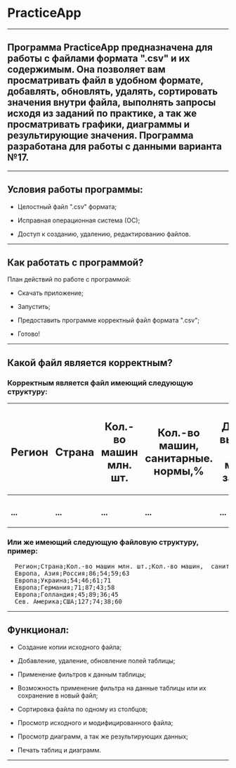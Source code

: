 <h1>PracticeApp</h1>
<hr>
<h2>Программа PracticeApp предназначена для работы с файлами формата ".csv" и их содержимым. Она позволяет вам просматривать файл в удобном формате, добавлять, обновлять, удалять, сортировать значения внутри файла, выполнять запросы исходя из заданий по практике, а так же просматривать графики, диаграммы и результирующие значения. Программа разработана для работы с данными варианта №17.</h2>
<hr>
<h2>Условия работы программы:</h2>
<ul>
  <li><p>Целостный файл ".csv" формата;</p></li>
  <li><p>Исправная операционная система (ОС);</p></li>
  <li><p>Доступ к созданию, удалению, редактированию файлов.</p></li>
</ul>
<hr>
<h2>Как работать с программой?</h2>
<p>План действий по работе с программой:</p>
<ul>
  <li><p>Скачать приложение;</p></li>
  <li><p>Запустить;</p></li>
  <li><p>Предоставить программе корректный файл формата ".csv";</p></li>
  <li><p>Готово!</p></li>
</ul>
<hr>
<h2>Какой файл является корректным?</h2>
<h3>Корректным является файл имеющий следующую структуру:</h3>
<table>
  <thead>
    <tr>
      <th><h2><b>Регион</b></h2></th>
      <th><h2><b>Страна</b></h2></th>
      <th><h2><b>Кол.-во машин млн. шт.</b></h2></th>
      <th><h2><b>Кол.-во машин,  санитарные. нормы,%</b></h2></th>
      <th><h2><b>Доп. кол. выбросов (1 машина за год, т)</b></h2></th>
      <th><h2><b>Ср. кол. выбросов (1 машина за год т)</b></h2></th>
    </tr>
  </thead>
  
  <tbody>
    <tr>
      <td><h3>...</h3></td>
      <td><h3>...</h3></td>
      <td><h3>...</h3></td>
      <td><h3>...</h3></td>
      <td><h3>...</h3></td>
      <td><h3>...</h3></td>
    </tr>
  </tbody>
</table>
<h3>Или же имеющий следующую файловую структуру, пример:</h3>
<pre>
  Регион;Страна;Кол.-во машин млн. шт.;Кол.-во машин,  санитарные. нормы,%;Доп. кол. выбросов (1 машина за год, т);Ср. кол. выбросов (1 машина за год т)
  Европа, Азия;Россия;86;54;59;63
  Европа;Украина;54;46;61;71
  Европа;Германия;71;87;43;58
  Европа;Голландия;45;89;36;45
  Сев. Америка;США;127;74;38;60
</pre>
<hr>
<h2>Функционал:</h2>
<ul>
  <li><p>Создание копии исходного файла;</p></li>
  <li><p>Добавление, удаление, обновление полей таблицы;</p></li>
  <li><p>Применение фильтров к данным таблицы;</p></li>
  <li><p>Возможность применение фильтра на данные таблицы или их сохранение в новый файл;</p></li>
  <li><p>Сортировка файла по одному из столбцов;</p></li>
  <li><p>Просмотр исходного и модифицированного файла;</p></li>
  <li><p>Просмотр диаграмм, а так же результирующих данных;</p></li>
  <li><p>Печать таблиц и диаграмм.</p></li>
</ul>
<hr>
